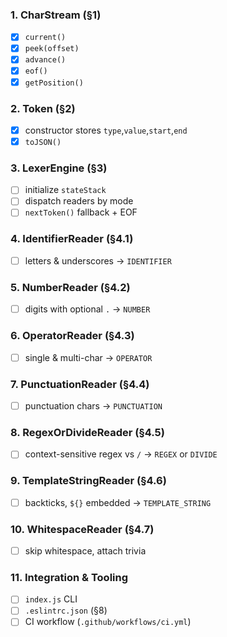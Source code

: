 ### 1. CharStream (§1)
- [x] `current()`
- [x] `peek(offset)`
- [x] `advance()`
- [x] `eof()`
- [x] `getPosition()`

### 2. Token (§2)
- [x] constructor stores `type`,`value`,`start`,`end`
- [x] `toJSON()`

### 3. LexerEngine (§3)
- [ ] initialize `stateStack`  
- [ ] dispatch readers by mode  
- [ ] `nextToken()` fallback + EOF

### 4. IdentifierReader (§4.1)
- [ ] letters & underscores → `IDENTIFIER`

### 5. NumberReader (§4.2)
- [ ] digits with optional `.` → `NUMBER`

### 6. OperatorReader (§4.3)
- [ ] single & multi-char → `OPERATOR`

### 7. PunctuationReader (§4.4)
- [ ] punctuation chars → `PUNCTUATION`

### 8. RegexOrDivideReader (§4.5)
- [ ] context-sensitive regex vs `/` → `REGEX` or `DIVIDE`

### 9. TemplateStringReader (§4.6)
- [ ] backticks, `${}` embedded → `TEMPLATE_STRING`

### 10. WhitespaceReader (§4.7)
- [ ] skip whitespace, attach trivia

### 11. Integration & Tooling
- [ ] `index.js` CLI  
- [ ] `.eslintrc.json` (§8)  
- [ ] CI workflow (`.github/workflows/ci.yml`)
